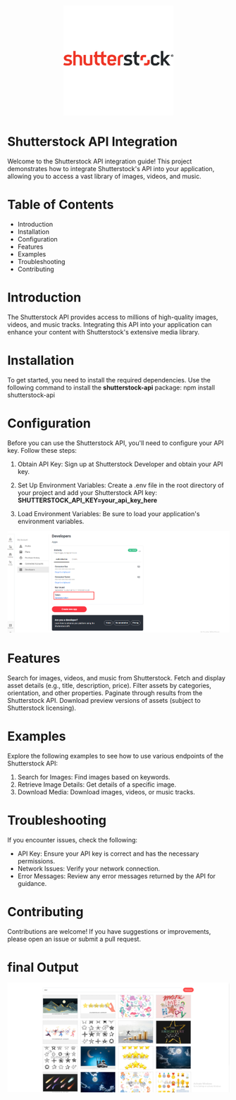 <p align="center">
<a href="https://www.shutterstock.com/developers/?msockid=3f298c68855f674534e798df845966dd" target="_blank"><img src="/resources/images/Best-API-nominations-400x400-Shutterstock.jpg" width="250px" alt="output"></a></p>
</p>

# Shutterstock API Integration
Welcome to the Shutterstock API integration guide! This project demonstrates how to integrate Shutterstock's API into your application, allowing you to access a vast library of images, videos, and music.

# Table of Contents
- Introduction
- Installation
- Configuration
- Features
- Examples
- Troubleshooting
- Contributing

# Introduction
The Shutterstock API provides access to millions of high-quality images, videos, and music tracks. Integrating this API into your application can enhance your content with Shutterstock's extensive media library.

# Installation
To get started, you need to install the required dependencies. Use the following command to install the **shutterstock-api** package:
npm install shutterstock-api

# Configuration
Before you can use the Shutterstock API, you'll need to configure your API key. Follow these steps:

1. Obtain API Key: Sign up at Shutterstock Developer and obtain your API key.

2. Set Up Environment Variables: Create a .env file in the root directory of your project and add your Shutterstock API key:
**SHUTTERSTOCK_API_KEY=your_api_key_here**

3. Load Environment Variables: Be sure to load your application's environment variables.

<p align="center"><a href="#" target="_blank"><img src="/resources/images/shuttuerstock.png" width="" alt="output"></a></p>


# Features
Search for images, videos, and music from Shutterstock.
Fetch and display asset details (e.g., title, description, price).
Filter assets by categories, orientation, and other properties.
Paginate through results from the Shutterstock API.
Download preview versions of assets (subject to Shutterstock licensing).

# Examples
Explore the following examples to see how to use various endpoints of the Shutterstock API:

1. Search for Images: Find images based on keywords.
2. Retrieve Image Details: Get details of a specific image.
3. Download Media: Download images, videos, or music tracks.

# Troubleshooting
If you encounter issues, check the following:

- API Key: Ensure your API key is correct and has the necessary permissions.
- Network Issues: Verify your network connection.
- Error Messages: Review any error messages returned by the API for guidance.

# Contributing
Contributions are welcome! If you have suggestions or improvements, please open an issue or submit a pull request.

# final Output
<p align="center"><a href="#" target="_blank"><img src="/resources/images/output.png" width="" alt="output"></a></p>

